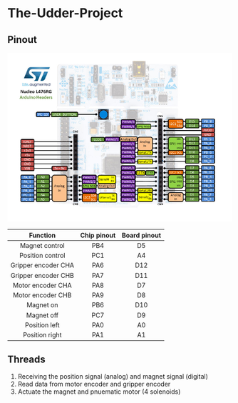 # The-Udder-Project

## Pinout
![Nucleo L476-RG Pinout](nucleo_l476rg_arduino.png)

| Function | Chip pinout | Board pinout |
| :---: | :---: | :---: |
| Magnet control | PB4 | D5 |
| Position control| PC1 | A4 |
| Gripper encoder CHA | PA6 | D12 |
| Gripper encoder CHB | PA7 | D11 |
| Motor encoder CHA | PA8 | D7 |
| Motor encoder CHB | PA9 | D8 |
| Magnet on | PB6 | D10 |
| Magnet off | PC7 | D9 |
| Position left | PA0 | A0 |
| Position right | PA1 | A1 |

## Threads
1. Receiving the position signal (analog) and magnet signal (digital)
2. Read data from motor encoder and gripper encoder
3. Actuate the magnet and pnuematic motor (4 solenoids)
